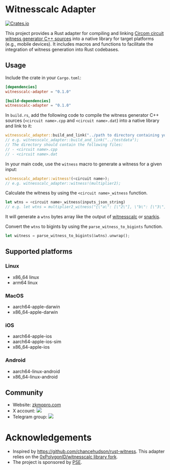 # Witnesscalc Adapter

[![Crates.io](https://img.shields.io/crates/v/witnesscalc-adapter?label=witnesscalc-adapter)](https://crates.io/crates/witnesscalc-adapter)

This project provides a Rust adapter for compiling and linking [Circom circuit witness generator C++ sources](https://docs.circom.io/getting-started/computing-the-witness/#computing-the-witness-with-c) into a native library for target platforms (e.g., mobile devices). It includes macros and functions to facilitate the integration of witness generation into Rust codebases.

## Usage

Include the crate in your `Cargo.toml`:

```toml
[dependencies]
witnesscalc-adapter = "0.1.0"

[build-dependencies]
witnesscalc-adapter = "0.1.0"
```

In `build.rs`, add the following code to compile the witness generator C++ sources (`<circuit name>.cpp` and `<circuit name>.dat`) into a native library and link to it:

```rust
witnesscalc_adapter::build_and_link("../path to directory containing your C++ sources");
// e.g. witnesscalc_adapter::build_and_link("../testdata");
// The directory should contain the following files:
// - <circuit name>.cpp
// - <circuit name>.dat
```

In your main code, use the `witness` macro to generate a witness for a given input:

```rust
witnesscalc_adapter::witness!(<circuit name>);
// e.g. witnesscalc_adapter::witness!(multiplier2);
```

Calculate the witness by using the `<circuit name>_witness` function.

```rust
let wtns = <circuit name>_witness(inputs_json_string)
// e.g. let wtns = multiplier2_witness("{\"a\": [\"2\"], \"b\": [\"3\"]}")
```

It will generate a `wtns` bytes array like the output of [witnesscalc](https://github.com/0xPolygonID/witnesscalc) or [snarkjs](https://github.com/iden3/snarkjs).

Convert the `wtns` to bigints by using the `parse_witness_to_bigints` function.

```rust
let witness = parse_witness_to_bigints(&wtns).unwrap();
```

## Supported platforms

### Linux

-   x86_64 linux
-   arm64 linux

### MacOS

-   aarch64-apple-darwin
-   x86_64-apple-darwin

### iOS

-   aarch64-apple-ios
-   aarch64-apple-ios-sim
-   x86_64-apple-ios

### Android

-   aarch64-linux-android
-   x86_64-linux-android

## Community

-   Website: [zkmopro.com](https://zkmopro.com)
-   X account: <a href="https://twitter.com/zkmopro"><img src="https://img.shields.io/twitter/follow/zkmopro?style=flat-square&logo=x&label=zkmopro"></a>
-   Telegram group: <a href="https://t.me/zkmopro"><img src="https://img.shields.io/badge/telegram-@zkmopro-blue.svg?style=flat-square&logo=telegram"></a>

# Acknowledgements

-   Inspired by https://github.com/chancehudson/rust-witness. This adapter relies on the [0xPolygonID/witnesscalc library fork](https://github.com/zkmopro/witnesscalc).
-   The project is sponsored by [PSE](https://pse.dev/).
